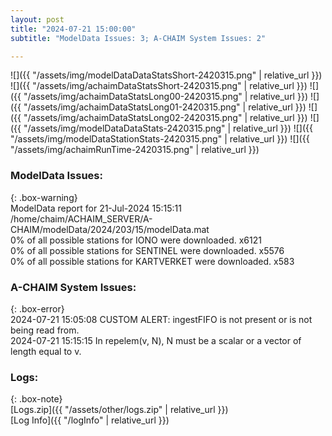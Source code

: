 ```yaml
---
layout: post
title: "2024-07-21 15:00:00"
subtitle: "ModelData Issues: 3; A-CHAIM System Issues: 2"

---
```


![]({{ "/assets/img/modelDataDataStatsShort-2420315.png" | relative_url }})
![]({{ "/assets/img/achaimDataStatsShort-2420315.png" | relative_url }})
![]({{ "/assets/img/achaimDataStatsLong00-2420315.png" | relative_url }})
![]({{ "/assets/img/achaimDataStatsLong01-2420315.png" | relative_url }})
![]({{ "/assets/img/achaimDataStatsLong02-2420315.png" | relative_url }})
![]({{ "/assets/img/modelDataDataStats-2420315.png" | relative_url }})
![]({{ "/assets/img/modelDataStationStats-2420315.png" | relative_url }})
![]({{ "/assets/img/achaimRunTime-2420315.png" | relative_url }})


### ModelData Issues:  
  
{: .box-warning}  
 ModelData report for 21-Jul-2024 15:15:11   
 /home/chaim/ACHAIM_SERVER/A-CHAIM/modelData/2024/203/15/modelData.mat   
 0% of all possible stations for IONO were downloaded. x6121   
 0% of all possible stations for SENTINEL were downloaded. x5576   
 0% of all possible stations for KARTVERKET were downloaded. x583   
  
### A-CHAIM System Issues:  
  
{: .box-error}  
2024-07-21 15:05:08 CUSTOM ALERT: ingestFIFO is not present or is not being read from.  
2024-07-21 15:15:15 In repelem(v, N), N must be a scalar or a vector of length equal to v.  

### Logs:  
  
{: .box-note}  
[Logs.zip]({{ "/assets/other/logs.zip" | relative_url }})  
[Log Info]({{ "/logInfo" | relative_url }})  
